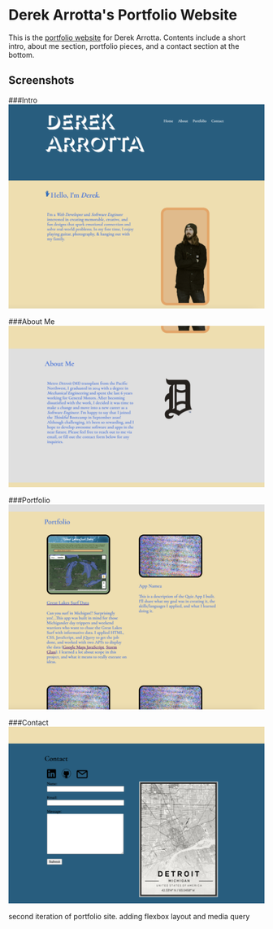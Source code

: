 # Derek Arrotta's Portfolio Website

This is the [portfolio website](https://derek-arrotta.github.io/portfolio-site-v2/) for Derek Arrotta. Contents include a short intro, about me section, portfolio pieces, and a contact section at the bottom.  

## Screenshots

###Intro
![intro](images/screenshot-intro.png)

###About Me
![about](images/screenshot-about.png)

###Portfolio
![portfolio](images/screenshot-portfolio.png)

###Contact
![contact](images/screenshot-contact.png)

 second iteration of portfolio site. adding flexbox layout and media query
